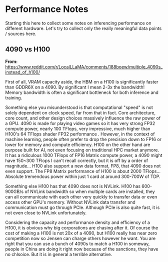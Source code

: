 # Performance Notes

Starting this here to collect some notes on inferencing performance on different hardware.
Let's try to collect only the really meaningful data points / sources here.

## 4090 vs H100

**From:** https://www.reddit.com/r/LocalLLaMA/comments/188boew/multiple_4090s_instead_of_h100/

First of all, VRAM capacity aside, the HBM on a H100 is significantly faster than GDDR6X on a 4090. By significant I mean 2-3x the bandwidth! Memory bandwidth is often a significant bottleneck for both inference and training.

Something else you misunderstood is that computational "speed" is not solely dependent on clock speed, far from that in fact. Core architecture, core count, and other design choices massively influence the raw power of a GPU. 4090 is made for playing video games so it has very strong FP32 compute power, nearly 100 TFlops, very impressive, much higher than H100's 64 TFlops shader FP32 performance . However, in the context of machine learning, people often prefer to drop the precision down to FP16 or lower for memory and compute efficiency. H100 on the other hand are purpose built for AI, not even focusing on traditional HPC market anymore. It has a ridiculous 1000 TFlops of FP16 Matrix compute power, a 4090 might have 150~300 TFlops I can't recall correctly, but it is off by a order of magnitude... H100 also support a new data format, FP8, that 4090 does not even support. The FP8 Matrix performance of H100 is about 2000 TFlops... Absolute tremendous power within just 1 card at around 300-700W of TDP.

Something else H100 has that 4090 does not is NVLink. H100 has 600-900GB/s of NVLink bandwidth so when multiple cards are installed, they can all communicate with each other very quickly to transfer data or even access other GPU's memory. Without NVLink data transfer and communication must go through PCIe. Although PCIe is also quite fast, it is not even close to NVLink unfortunately.

Considering the capacity and performance density and efficiency of a H100, it is obvious why big corporations are chasing after it. Of course the cost of making a H100 is not 20x of a 4090, but H100 really has near zero competition now so Jensen can charge others however he want. You are right that you can use a bunch of 4090s to match a H100 in someway, people in China are doing it right now because of the sanctions, they have no chlsoice. But it is in general a terrible alternative.
